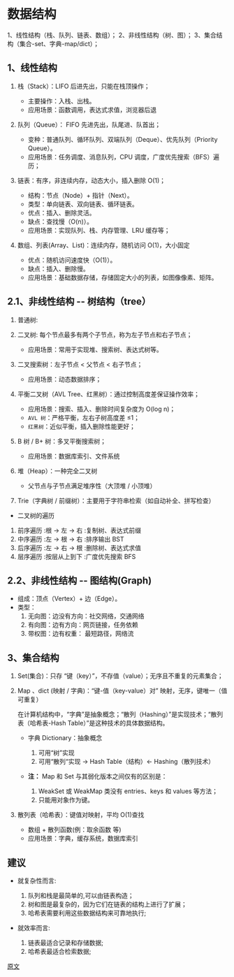 # 数据结构

1、线性结构（栈、队列、链表、数组）；
2、非线性结构（树、图）；
3、集合结构（集合-set、字典-map/dict）；

## 1、线性结构

1. 栈（Stack）：LIFO 后进先出，只能在栈顶操作；

   - 主要操作：入栈、出栈。
   - 应用场景：函数调用，表达式求值，浏览器后退

2. 队列（Queue）： FIFO 先进先出，队尾进、队首出；

   - 变种：普通队列、循环队列、双端队列（Deque）、优先队列（Priority Queue）。
   - 应用场景：任务调度、消息队列，CPU 调度，广度优先搜索（BFS）遍历；

3. 链表：有序，非连续内存，动态大小，插入删除 O(1)；

   - 结构：节点（Node）+ 指针（Next）。
   - 类型：单向链表、双向链表、循环链表。
   - 优点：插入、删除灵活。
   - 缺点：查找慢（O(n)）。
   - 应用场景：实现队列、栈、内存管理、LRU 缓存等；

4. 数组、列表(Array、List)：连续内存，随机访问 O(1)，大小固定

   - 优点：随机访问速度快（O(1)）。
   - 缺点：插入、删除慢。
   - 应用场景：基础数据存储，存储固定大小的列表，如图像像素、矩阵。

## 2.1、非线性结构 -- 树结构（tree）

1. 普通树:
2. 二叉树: 每个节点最多有两个子节点，称为左子节点和右子节点；

   - 应用场景：常用于实现堆、搜索树、表达式树等。

3. 二叉搜索树：左子节点 < 父节点 < 右子节点；

   - 应用场景：动态数据排序；

4. 平衡二叉树（AVL Tree、红黑树）：通过控制高度差保证操作效率；

   - 应用场景：搜索、插入、删除时间复杂度为 O(log n)；

   * `AVL 树`：严格平衡，左右子树高度差 ≤1；
   * `红黑树`：近似平衡，插入删除性能更好；

5. B 树 / B+ 树：多叉平衡搜索树；

   - 应用场景：数据库索引、文件系统

6. 堆（Heap）：一种完全二叉树

   - 父节点与子节点满足堆序性（大顶堆 / 小顶堆）

7. Trie（字典树 / 前缀树）：主要用于字符串检索（如自动补全、拼写检查）

- 二叉树的遍历

1. 前序遍历 :根 → 左 → 右 :复制树、表达式前缀
2. 中序遍历 :左 → 根 → 右 :排序输出 BST
3. 后序遍历 :左 → 右 → 根 :删除树、表达式求值
4. 层序遍历 :按层从上到下 :广度优先搜索 BFS

## 2.2、非线性结构 -- 图结构(Graph)

- 组成：顶点（Vertex）+ 边（Edge）。
- 类型：
  1. 无向图：边没有方向：社交网络，交通网络
  2. 有向图：边有方向：网页链接，任务依赖
  3. 带权图：边有权重： 最短路径，网络流

## 3、集合结构

1. Set(集合)：只存 “键（key）”，不存值（value）；无序且不重复的元素集合；

2. Map 、dict (映射 / 字典)：“键-值（key-value）对” 映射，无序，键唯一（值可重复）

   在计算机结构中，“字典”是抽象概念；“散列（Hashing）”是实现技术；“散列表（哈希表-Hash Table）”是这种技术的具体数据结构。

   - 字典 Dictionary：抽象概念

     1. 可用“树”实现
     2. 可用“散列“实现 → Hash Table（结构）← Hashing（散列技术）

   - **注：** Map 和 Set 与其弱化版本之间仅有的区别是：

     1. WeakSet 或 WeakMap 类没有 entries、keys 和 values 等方法；
     2. 只能用对象作为键。

3. 散列表（哈希表）：键值对映射，平均 O(1)查找
   - 数组 + 散列函数(例：取余函数 等)
   - 应用场景：字典，缓存系统，数据库索引

## 建议

- 就复杂性而言:

  1. 队列和栈是最简单的,可以由链表构造；
  2. 树和图是最复杂的，因为它们在链表的结构上进行了扩展；
  3. 哈希表需要利用这些数据结构来可靠地执行;

- 就效率而言:
  1. 链表最适合记录和存储数据;
  2. 哈希表最适合检索数据;

[原文](http://caibaojian.com/learn-javascript.html)

